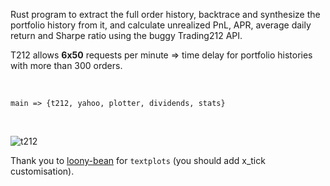 Rust program to extract the full order history, backtrace and synthesize the portfolio history from it, and calculate unrealized PnL, APR, average daily return and Sharpe ratio using the buggy Trading212 API.

T212 allows **6x50** requests per minute => time delay for portfolio histories with more than 300 orders.

<br />

`main => {t212, yahoo, plotter, dividends, stats}`

<br />

![t212](https://github.com/user-attachments/assets/ce817dbd-9268-4380-aa27-f51f6b5161db)




Thank you to [loony-bean](https://github.com/loony-bean) for `textplots`  (you should add x_tick customisation).


